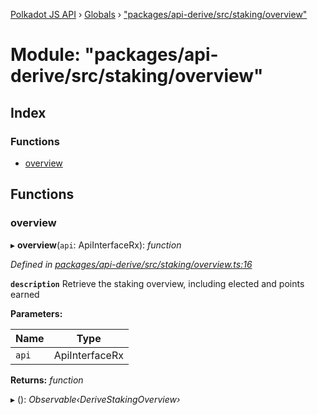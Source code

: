 [Polkadot JS API](../README.md) › [Globals](../globals.md) › ["packages/api-derive/src/staking/overview"](_packages_api_derive_src_staking_overview_.md)

# Module: "packages/api-derive/src/staking/overview"

## Index

### Functions

* [overview](_packages_api_derive_src_staking_overview_.md#overview)

## Functions

###  overview

▸ **overview**(`api`: ApiInterfaceRx): *function*

*Defined in [packages/api-derive/src/staking/overview.ts:16](https://github.com/polkadot-js/api/blob/eee36537d/packages/api-derive/src/staking/overview.ts#L16)*

**`description`** Retrieve the staking overview, including elected and points earned

**Parameters:**

Name | Type |
------ | ------ |
`api` | ApiInterfaceRx |

**Returns:** *function*

▸ (): *Observable‹DeriveStakingOverview›*
